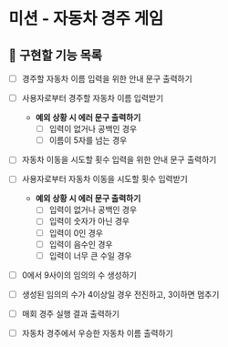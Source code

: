 # 미션 - 자동차 경주 게임

## 🎯 구현할 기능 목록
- [ ] 경주할 자동차 이름 입력을 위한 안내 문구 출력하기

- [ ] 사용자로부터 경주할 자동차 이름 입력받기
    - **예외 상황 시 에러 문구 출력하기**
        - [ ] 입력이 없거나 공백인 경우
        - [ ] 이름이 5자를 넘는 경우

- [ ] 자동차 이동을 시도할 횟수 입력을 위한 안내 문구 출력하기

- [ ] 사용자로부터 자동차 이동을 시도할 횟수 입력받기
    - **예외 상황 시 에러 문구 출력하기**
        - [ ] 입력이 없거나 공백인 경우
        - [ ] 입력이 숫자가 아닌 경우
        - [ ] 입력이 0인 경우
        - [ ] 입력이 음수인 경우
        - [ ] 입력이 너무 큰 수일 경우

- [ ] 0에서 9사이의 임의의 수 생성하기

- [ ] 생성된 임의의 수가 4이상일 경우 전진하고, 3이하면 멈추기

- [ ] 매회 경주 실행 결과 출력하기

- [ ] 자동차 경주에서 우승한 자동차 이름 출력하기
